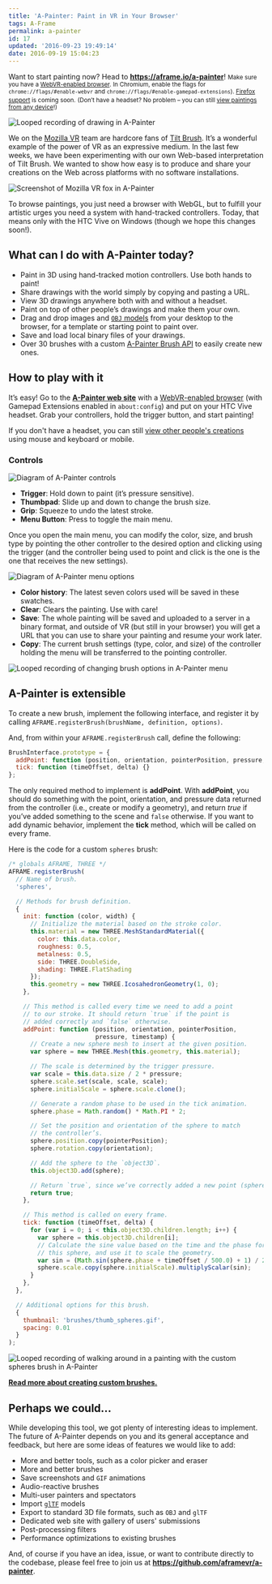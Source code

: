 ```yaml
---
title: 'A-Painter: Paint in VR in Your Browser'
tags: A-Frame
permalink: a-painter
id: 17
updated: '2016-09-23 19:49:14'
date: 2016-09-19 15:04:23
---
```


<p class="intro">
  Want to start painting now? Head to <a href="https://aframe.io/a-painter"><strong>https://aframe.io/a-painter</strong></a>!
  <small class="subintro">Make sure you have a <a href="https://webvr.info/get-chrome/">WebVR-enabled browser</a>. In Chromium, enable the flags for <code>chrome://flags/#enable-webvr</code> and <code>chrome://flags/#enable-gamepad-extensions</code>). <a href="https://blog.mozvr.com/experimental-htc-vive-support-in-firefox-nightly/">Firefox support</a> is coming soon.</small>
  <small class="subintro">(Don’t have a headset? No problem &ndash; you can still <a href="https://aframe.io/a-painter/?url=https://ucarecdn.com/3e089e07-be62-48e1-9f12-9a284c249e77/">view paintings from any device</a>!)</small>
</p>

![Looped recording of drawing in A-Painter](/content/images/2016/09/apainter_painting.gif "Looped recording of drawing in A-Painter")

We on the [Mozilla VR](https://mozvr.com/) team are hardcore fans of [Tilt Brush](https://www.tiltbrush.com/). It’s a wonderful example of the power of VR as an expressive medium. In the last few weeks, we have been experimenting with our own Web-based interpretation of Tilt Brush. We wanted to show how easy is to produce and share your creations on the Web across platforms with no software installations.

![Screenshot of Mozilla VR fox in A-Painter](/content/images/2016/09/foxlogo-1.png "Screenshot of Mozilla VR fox in A-Painter")

To browse paintings, you just need a browser with WebGL, but to fulfill your artistic urges you need a system with hand-tracked controllers. Today, that means only with the HTC Vive on Windows (though we hope this changes soon!).

## What can I do with A-Painter today?
- Paint in 3D using hand-tracked motion controllers. Use both hands to paint!
- Share drawings with the world simply by copying and pasting a URL.
- View 3D drawings anywhere both with and without a headset.
- Paint on top of other people’s drawings and make them your own.
- Drag and drop images and [`OBJ` models](https://aframe.io/docs/0.3.0/introduction/faq.html#where-can-i-find-assets) from your desktop to the browser, for a template or starting point to paint over.
- Save and load local binary files of your drawings.
- Over 30 brushes with a custom [A-Painter Brush API](https://github.com/aframevr/a-painter#brush-api) to easily create new ones.

## How to play with it	
It’s easy! Go to the [**A-Painter web site**](https://aframe.io/a-painter) with a [WebVR-enabled browser](https://webvr.info/get-chrome) (with Gamepad Extensions enabled in `about:config`) and put on your HTC Vive headset. Grab your controllers, hold the trigger button, and start painting!

If you don't have a headset, you can still [view other people's creations](https://aframe.io/a-painter/?url=https://ucarecdn.com/3e089e07-be62-48e1-9f12-9a284c249e77/) using mouse and keyboard or mobile. 

### Controls

![Diagram of A-Painter controls](/content/images/2016/09/controller_tooltips_medium.jpg "Diagram of A-Painter controls")

- **Trigger**: Hold down to paint (it’s pressure sensitive).
- **Thumbpad**: Slide up and down to change the brush size.
- **Grip**: Squeeze to undo the latest stroke.
- **Menu Button**: Press to toggle the main menu.

Once you open the main menu, you can modify the color, size, and brush type by pointing the other controller to the desired option and clicking using the trigger (and the controller being used to point and click is the one is the one that receives the new settings).

![Diagram of A-Painter menu options](/content/images/2016/09/menu.jpg "Diagram of A-Painter menu options")

- **Color history**: The latest seven colors used will be saved in these swatches.
- **Clear**: Clears the painting. Use with care!
- **Save**: The whole painting will be saved and uploaded to a server in a binary format, and outside of VR (but still in your browser) you will get a URL that you can use to share your painting and resume your work later.
- **Copy**: The current brush settings (type, color, and size) of the controller holding the menu will be transferred to the pointing controller.

![Looped recording of changing brush options in A-Painter menu](/content/images/2016/09/apainter_menuc.gif "Looped recording of changing brush options in A-Painter menu")

## A-Painter is extensible
To create a new brush, implement the following interface, and register it by calling `AFRAME.registerBrush(brushName, definition, options)`.

And, from within your `AFRAME.registerBrush` call, define the following:

```javascript
BrushInterface.prototype = {
  addPoint: function (position, orientation, pointerPosition, pressure, timestamp) {},
  tick: function (timeOffset, delta) {}
};
```

The only required method to implement is **addPoint**. With **addPoint**, you should do something with the point, orientation, and pressure data returned from the controller (i.e., create or modify a geometry), and return *true* if you’ve added something to the scene and `false` otherwise. If you want to add dynamic behavior, implement the **tick** method, which will be called on every frame.

Here is the code for a custom `spheres` brush:

```javascript
/* globals AFRAME, THREE */
AFRAME.registerBrush(
  // Name of brush.
  'spheres',

  // Methods for brush definition.
  {
    init: function (color, width) {
      // Initialize the material based on the stroke color.
      this.material = new THREE.MeshStandardMaterial({
        color: this.data.color,
        roughness: 0.5,
        metalness: 0.5,
        side: THREE.DoubleSide,
        shading: THREE.FlatShading
      });
      this.geometry = new THREE.IcosahedronGeometry(1, 0);
    },

    // This method is called every time we need to add a point
    // to our stroke. It should return `true` if the point is
    // added correctly and `false` otherwise.
    addPoint: function (position, orientation, pointerPosition,
                        pressure, timestamp) {
      // Create a new sphere mesh to insert at the given position.
      var sphere = new THREE.Mesh(this.geometry, this.material);

      // The scale is determined by the trigger pressure.
      var scale = this.data.size / 2 * pressure;
      sphere.scale.set(scale, scale, scale);
      sphere.initialScale = sphere.scale.clone();

      // Generate a random phase to be used in the tick animation.
      sphere.phase = Math.random() * Math.PI * 2;

      // Set the position and orientation of the sphere to match
      // the controller’s.
      sphere.position.copy(pointerPosition);
      sphere.rotation.copy(orientation);

      // Add the sphere to the `object3D`.
      this.object3D.add(sphere);

      // Return `true`, since we’ve correctly added a new point (sphere).
      return true;
    },

    // This method is called on every frame.
    tick: function (timeOffset, delta) {
      for (var i = 0; i < this.object3D.children.length; i++) {
        var sphere = this.object3D.children[i];
        // Calculate the sine value based on the time and the phase for
        // this sphere, and use it to scale the geometry.
        var sin = (Math.sin(sphere.phase + timeOffset / 500.0) + 1) / 2 + 0.1;
        sphere.scale.copy(sphere.initialScale).multiplyScalar(sin);
      }
    },
  },

  // Additional options for this brush.
  {
    thumbnail: 'brushes/thumb_spheres.gif',
    spacing: 0.01
  }
);
```

![Looped recording of walking around in a painting with the custom `spheres` brush in A-Painter](/content/images/2016/09/spheres-brush.gif)

[**Read more about creating custom brushes.**](https://github.com/aframevr/a-painter#brush-api)

## Perhaps we could…
While developing this tool, we got plenty of interesting ideas to implement. The future of A-Painter depends on you and its general acceptance and feedback, but here are some ideas of features we would like to add:

- More and better tools, such as a color picker and eraser
- More and better brushes
- Save screenshots and `GIF` animations
- Audio-reactive brushes
- Multi-user painters and spectators
- Import [`glTF`](https://github.com/KhronosGroup/glTF) models
- Export to standard 3D file formats, such as `OBJ` and `glTF`
- Dedicated web site with gallery of users' submissions
- Post-processing filters
- Performance optimizations to existing brushes

And, of course if you have an idea, issue, or want to contribute directly to the codebase, please feel free to join us at **https://github.com/aframevr/a-painter**.
